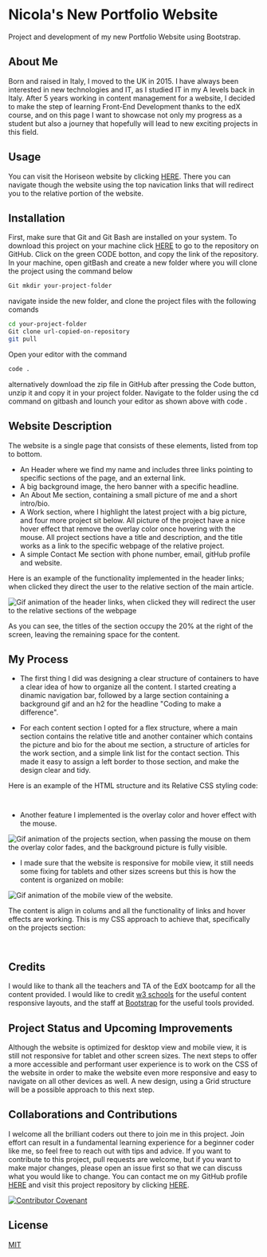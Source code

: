 # Nicola's New Portfolio Website

Project and development of my new Portfolio Website using Bootstrap.

## About Me 
Born and raised in Italy, I moved to the UK in 2015. I have always been interested in new technologies and IT, as I studied IT in my A levels back in Italy. After 5 years working in content management for a website, I decided to make the step of learning Front-End Development thanks to the edX course, and on this page I want to showcase not only my progress as a student but also a journey that hopefully will lead to new exciting projects in this field.

## Usage

You can visit the Horiseon website by clicking [HERE](https://nikola84ca.github.io/bootstrap-portfolio/). There you can navigate though the website using the top navication links that will redirect you to the relative portion of the website.

## Installation
First, make sure that Git and Git Bash are installed on your system. To download this project on your machine click [HERE](https://github.com/Nikola84ca/bootstrap-portfolio) to go to the repository on GitHub. Click on the green CODE botton, and copy the link of the repository. In your machine, open gitBash and create a new folder where you will clone the project using the command below

```bash
Git mkdir your-project-folder
```
navigate inside the new folder, and clone the project files with the following comands

```bash
cd your-project-folder
Git clone url-copied-on-repository
git pull
```

Open your editor with the command

```bash
code .
```

alternatively download the zip file in GitHub after pressing the Code button, unzip it and copy it in your project folder. Navigate to the folder using the cd command on gitbash and lounch your editor as shown above with code .

## Website Description 

The website is a single page that consists of these elements, listed from top to bottom.

* An Header where we find my name and includes three links pointing to specific sections of the page, and an external link.
* A big background image, the hero banner with a specific headline.
* An About Me section, containing a small picture of me and a short intro/bio.
* A Work section, where I highlight the latest project with a big picture, and four more project sit below. All picture of the project have a nice hover effect that remove the overlay color once hovering with the mouse. All project sections have a title and description, and the title works as a link to the specific webpage of the relative project.
* A simple Contact Me section with phone number, email, gitHub profile and website.

Here is an example of the functionality implemented in the header links; when clicked they direct the user to the relative section of the main article.

![Gif animation of the header links, when clicked they will redirect the user to the relative sections of the webpage](/css/readme-assets/portfolio-desktop-view.gif)

As you can see, the titles of the section occupy the 20% at the right of the screen, leaving the remaining space for the content.

## My Process

* The first thing I did was designing a clear structure of containers to have a clear idea of how to organize all the content. I started creating a dinamic navigation bar, followed by a large section containing a background gif and an h2 for the headline "Coding to make a difference".

* For each content section I opted for a flex structure, where a main section contains the relative title and another container which contains the picture and bio for the about me section, a structure of articles for the work section, and a simple link list for the contact section. This made it easy to assign a left border to those section, and make the design clear and tidy. 

Here is an example of the HTML structure and its Relative CSS styling code:

```HTML

```

```CSS


```
* Another feature I implemented is the overlay color and hover effect with the mouse. 

![Gif animation of the projects section, when passing the mouse on them the overlay color fades, and the background picture is fully visible.](/css/readme-assets/projects-hover-effect.gif)





* I made sure that the website is responsive for mobile view, it still needs some fixing for tablets and other sizes screens but this is how the content is organized on mobile:

![Gif animation of the mobile view of the website.](/css/readme-assets/portfolio-mobile-view.gif)

The content is align in colums and all the functionality of links and hover effects are working. This is my CSS approach to achieve that, specifically on the projects section:

```CSS



```

## Credits

I would like to thank all the teachers and TA of the EdX bootcamp for all the content provided. I would like to credit [w3 schools](https://www.w3schools.com/html/html5_semantic_elements.asp) for the useful content responsive layouts, and the staff at [Bootstrap](https://getbootstrap.com/docs/5.0/layout/grid/) for the useful tools provided.

## Project Status and Upcoming Improvements

Although the website is optimized for desktop view and mobile view, it is still not responsive for tablet and other screen sizes. The next steps to offer a more accessible and performant user experience is to work on the CSS of the website in order to make the website even more responsive and easy to navigate on all other devices as well. A new design, using a Grid structure will be a possible approach to this next step.

## Collaborations and Contributions

I welcome all the brilliant coders out there to join me in this project. Join effort can result in a fundamental learning experience for a beginner coder like me, so feel free to reach out with tips and advice. If you want to contribute to this project, pull requests are welcome, but if you want to make major changes, please open an issue first so that we can discuss what you would like to change. You can contact me on my GitHub profile [HERE](https://github.com/Nikola84ca) and visit this project repository by clicking [HERE](https://github.com/Nikola84ca/bootstrap-portfolio).

[![Contributor Covenant](https://img.shields.io/badge/Contributor%20Covenant-2.1-4baaaa.svg)](code_of_conduct.md)

## License

[MIT](https://choosealicense.com/licenses/mit/)